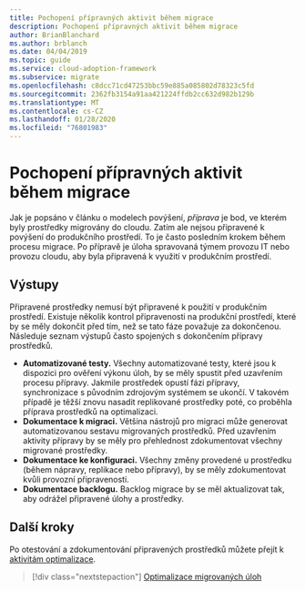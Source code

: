 ```yaml
---
title: Pochopení přípravných aktivit během migrace
description: Pochopení přípravných aktivit během migrace
author: BrianBlanchard
ms.author: brblanch
ms.date: 04/04/2019
ms.topic: guide
ms.service: cloud-adoption-framework
ms.subservice: migrate
ms.openlocfilehash: c8dcc71cd47253bbc59e885a085802d78323c5fd
ms.sourcegitcommit: 2362fb3154a91aa421224ffdb2cc632d982b129b
ms.translationtype: MT
ms.contentlocale: cs-CZ
ms.lasthandoff: 01/28/2020
ms.locfileid: "76801983"
---
```

# <a name="understand-staging-activities-during-a-migration"></a>Pochopení přípravných aktivit během migrace

Jak je popsáno v článku o modelech povýšení, *příprava* je bod, ve kterém byly prostředky migrovány do cloudu. Zatím ale nejsou připravené k povýšení do produkčního prostředí. To je často posledním krokem během procesu migrace. Po přípravě je úloha spravovaná týmem provozu IT nebo provozu cloudu, aby byla připravená k využití v produkčním prostředí.

## <a name="deliverables"></a>Výstupy

Připravené prostředky nemusí být připravené k použití v produkčním prostředí. Existuje několik kontrol připravenosti na produkční prostředí, které by se měly dokončit před tím, než se tato fáze považuje za dokončenou. Následuje seznam výstupů často spojených s dokončením přípravy prostředků.

- **Automatizované testy.** Všechny automatizované testy, které jsou k dispozici pro ověření výkonu úloh, by se měly spustit před uzavřením procesu přípravy. Jakmile prostředek opustí fázi přípravy, synchronizace s původním zdrojovým systémem se ukončí. V takovém případě je těžší znovu nasadit replikované prostředky poté, co proběhla příprava prostředků na optimalizaci.
- **Dokumentace k migraci.** Většina nástrojů pro migraci může generovat automatizovanou sestavu migrovaných prostředků. Před uzavřením aktivity přípravy by se měly pro přehlednost zdokumentovat všechny migrované prostředky.
- **Dokumentace ke konfiguraci.** Všechny změny provedené u prostředku (během nápravy, replikace nebo přípravy), by se měly zdokumentovat kvůli provozní připravenosti.
- **Dokumentace backlogu.** Backlog migrace by se měl aktualizovat tak, aby odrážel připravené úlohy a prostředky.

## <a name="next-steps"></a>Další kroky

Po otestování a zdokumentování připravených prostředků můžete přejít k [aktivitám optimalizace](../optimize/index.md).

> [!div class="nextstepaction"]
> [Optimalizace migrovaných úloh](../optimize/index.md)
